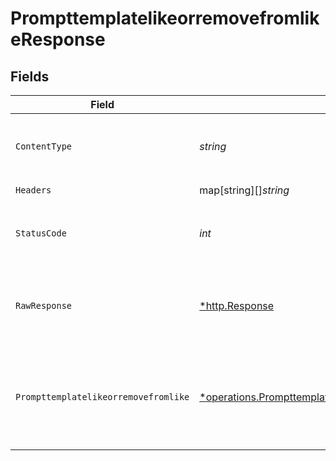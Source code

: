 # PrompttemplatelikeorremovefromlikeResponse


## Fields

| Field                                                                                                                                                                                      | Type                                                                                                                                                                                       | Required                                                                                                                                                                                   | Description                                                                                                                                                                                | Example                                                                                                                                                                                    |
| ------------------------------------------------------------------------------------------------------------------------------------------------------------------------------------------ | ------------------------------------------------------------------------------------------------------------------------------------------------------------------------------------------ | ------------------------------------------------------------------------------------------------------------------------------------------------------------------------------------------ | ------------------------------------------------------------------------------------------------------------------------------------------------------------------------------------------ | ------------------------------------------------------------------------------------------------------------------------------------------------------------------------------------------ |
| `ContentType`                                                                                                                                                                              | *string*                                                                                                                                                                                   | :heavy_check_mark:                                                                                                                                                                         | HTTP response content type for this operation                                                                                                                                              |                                                                                                                                                                                            |
| `Headers`                                                                                                                                                                                  | map[string][]*string*                                                                                                                                                                      | :heavy_check_mark:                                                                                                                                                                         | N/A                                                                                                                                                                                        |                                                                                                                                                                                            |
| `StatusCode`                                                                                                                                                                               | *int*                                                                                                                                                                                      | :heavy_check_mark:                                                                                                                                                                         | HTTP response status code for this operation                                                                                                                                               |                                                                                                                                                                                            |
| `RawResponse`                                                                                                                                                                              | [*http.Response](https://pkg.go.dev/net/http#Response)                                                                                                                                     | :heavy_check_mark:                                                                                                                                                                         | Raw HTTP response; suitable for custom response parsing                                                                                                                                    |                                                                                                                                                                                            |
| `Prompttemplatelikeorremovefromlike`                                                                                                                                                       | [*operations.PrompttemplatelikeorremovefromlikePrompttemplatelikeorremovefromlike](../../../pkg/models/operations/prompttemplatelikeorremovefromlikeprompttemplatelikeorremovefromlike.md) | :heavy_minus_sign:                                                                                                                                                                         | OK                                                                                                                                                                                         | {<br/>"status": "success",<br/>"message": "added to Liked list",<br/>"count": 1<br/>}                                                                                                      |
